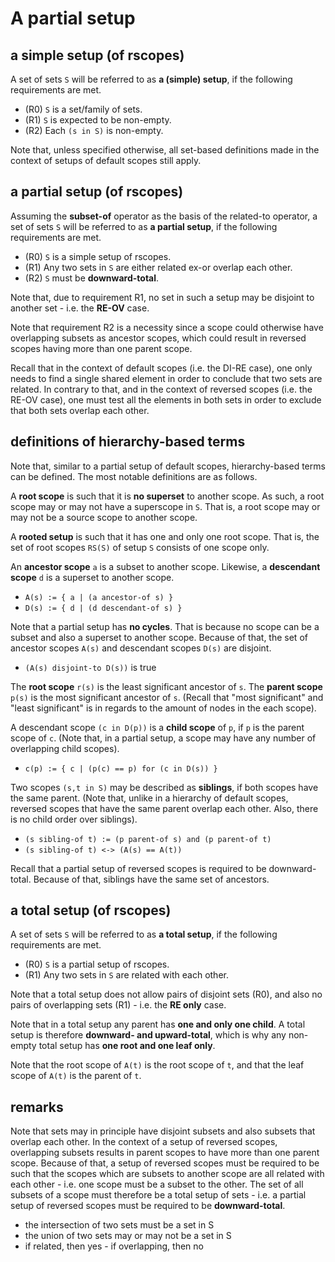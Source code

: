 
<!-- ======================================================================= -->
# A partial setup

<!-- ======================================================================= -->
## a simple setup (of rscopes)

A set of sets `S` will be referred to as **a (simple) setup**,
if the following requirements are met.

* (R0) `S` is a set/family of sets.
* (R1) `S` is expected to be non-empty.
* (R2) Each `(s in S)` is non-empty.

Note that, unless specified otherwise, all set-based definitions made in the
context of setups of default scopes still apply.

<!-- ======================================================================= -->
## a partial setup (of rscopes)

Assuming the **subset-of** operator as the basis of the related-to operator,
a set of sets `S` will be referred to as **a partial setup**, if the following
requirements are met.

* (R0) `S` is a simple setup of rscopes.
* (R1) Any two sets in `S` are either related ex-or overlap each other.
* (R2) `S` must be **downward-total**.

Note that, due to requirement R1, no set in such a setup may be disjoint to
another set - i.e. the **RE-OV** case.

Note that requirement R2 is a necessity since a scope could otherwise have
overlapping subsets as ancestor scopes, which could result in reversed scopes
having more than one parent scope.

Recall that in the context of default scopes (i.e. the DI-RE case), one only
needs to find a single shared element in order to conclude that two sets are
related. In contrary to that, and in the context of reversed scopes (i.e. the
RE-OV case), one must test all the elements in both sets in order to exclude
that both sets overlap each other.

<!-- ======================================================================= -->
## definitions of hierarchy-based terms

Note that, similar to a partial setup of default scopes, hierarchy-based terms
can be defined. The most notable definitions are as follows.

A **root scope** is such that it is **no superset** to another scope. As such,
a root scope may or may not have a superscope in `S`. That is, a root scope
may or may not be a source scope to another scope.

A **rooted setup** is such that it has one and only one root scope. That is,
the set of root scopes `RS(S)` of setup `S` consists of one scope only.

An **ancestor scope** `a` is a subset to another scope.
Likewise, a **descendant scope** `d` is a superset to another scope.

* `A(s) := { a | (a ancestor-of s) }`
* `D(s) := { d | (d descendant-of s) }`

Note that a partial setup has **no cycles**. That is because no scope can be
a subset and also a superset to another scope. Because of that, the set of
ancestor scopes `A(s)` and descendant scopes `D(s)` are disjoint.

* `(A(s) disjoint-to D(s))` is true

The **root scope** `r(s)` is the least significant ancestor of `s`. The
**parent scope** `p(s)` is the most significant ancestor of `s`. (Recall
that "most significant" and "least significant" is in regards to the
amount of nodes in the each scope).

A descendant scope `(c in D(p))` is a **child scope** of `p`, if `p` is the
parent scope of `c`. (Note that, in a partial setup, a scope may have any
number of overlapping child scopes).

* `c(p) := { c | (p(c) == p) for (c in D(s)) }`

Two scopes `(s,t in S)` may be described as **siblings**, if both scopes have
the same parent. (Note that, unlike in a hierarchy of default scopes, reversed
scopes that have the same parent overlap each other. Also, there is no child
order over siblings).

* `(s sibling-of t) := (p parent-of s) and (p parent-of t)`
* `(s sibling-of t) <-> (A(s) == A(t))`

Recall that a partial setup of reversed scopes is required to be downward-total.
Because of that, siblings have the same set of ancestors.

<!-- ======================================================================= -->
## a total setup (of rscopes)

A set of sets `S` will be referred to as **a total setup**, if the following
requirements are met.

* (R0) `S` is a partial setup of rscopes.
* (R1) Any two sets in `S` are related with each other.

Note that a total setup does not allow pairs of disjoint sets (R0), and also
no pairs of overlapping sets (R1) - i.e. the **RE only** case.

Note that in a total setup any parent has **one and only one child**. A total
setup is therefore **downward- and upward-total**, which is why any non-empty
total setup has **one root and one leaf only**.

Note that the root scope of `A(t)` is the root scope of `t`,
and that the leaf scope of `A(t)` is the parent of `t`.

<!-- ======================================================================= -->
## remarks

Note that sets may in principle have disjoint subsets and also subsets that
overlap each other. In the context of a setup of reversed scopes, overlapping
subsets results in parent scopes to have more than one parent scope. Because
of that, a setup of reversed scopes must be required to be such that the scopes
which are subsets to another scope are all related with each other - i.e. one
scope must be a subset to the other. The set of all subsets of a scope must
therefore be a total setup of sets - i.e. a partial setup of reversed scopes
must be required to be **downward-total**.

- the intersection of two sets must be a set in S
- the union of two sets may or may not be a set in S
- if related, then yes - if overlapping, then no
